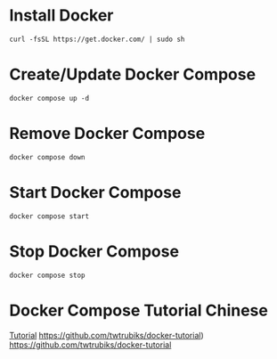# Install Docker
`curl -fsSL https://get.docker.com/ | sudo sh`
# Create/Update Docker Compose
`docker compose up -d`
# Remove Docker Compose
`docker compose down`
# Start Docker Compose
`docker compose start`
# Stop Docker Compose
`docker compose stop`
# Docker Compose Tutorial Chinese
[Tutorial](https://github.com/twtrubiks/docker-tutorial) https://github.com/twtrubiks/docker-tutorial) https://github.com/twtrubiks/docker-tutorial